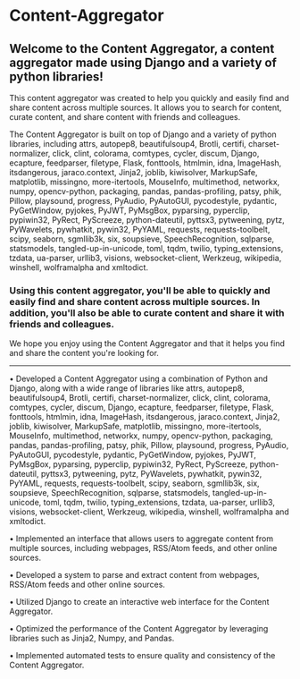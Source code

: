 # Content-Aggregator

## Welcome to the Content Aggregator, a content aggregator made using Django and a variety of python libraries!

This content aggregator was created to help you quickly and easily find and share content across multiple sources. It allows you to search for content, curate content, and share content with friends and colleagues.

The Content Aggregator is built on top of Django and a variety of python libraries, including attrs, autopep8, beautifulsoup4, Brotli, certifi, charset-normalizer, click, clint, colorama, comtypes, cycler, discum, Django, ecapture, feedparser, filetype, Flask, fonttools, htmlmin, idna, ImageHash, itsdangerous, jaraco.context, Jinja2, joblib, kiwisolver, MarkupSafe, matplotlib, missingno, more-itertools, MouseInfo, multimethod, networkx, numpy, opencv-python, packaging, pandas, pandas-profiling, patsy, phik, Pillow, playsound, progress, PyAudio, PyAutoGUI, pycodestyle, pydantic, PyGetWindow, pyjokes, PyJWT, PyMsgBox, pyparsing, pyperclip, pypiwin32, PyRect, PyScreeze, python-dateutil, pyttsx3, pytweening, pytz, PyWavelets, pywhatkit, pywin32, PyYAML, requests, requests-toolbelt, scipy, seaborn, sgmllib3k, six, soupsieve, SpeechRecognition, sqlparse, statsmodels, tangled-up-in-unicode, toml, tqdm, twilio, typing_extensions, tzdata, ua-parser, urllib3, visions, websocket-client, Werkzeug, wikipedia, winshell, wolframalpha and xmltodict. 

### Using this content aggregator, you'll be able to quickly and easily find and share content across multiple sources. In addition, you'll also be able to curate content and share it with friends and colleagues.

We hope you enjoy using the Content Aggregator and that it helps you find and share the content you're looking for.

____
• Developed a Content Aggregator using a combination of Python and Django, along with a wide range of libraries like attrs, autopep8, beautifulsoup4, Brotli, certifi, charset-normalizer, click, clint, colorama, comtypes, cycler, discum, Django, ecapture, feedparser, filetype, Flask, fonttools, htmlmin, idna, ImageHash, itsdangerous, jaraco.context, Jinja2, joblib, kiwisolver, MarkupSafe, matplotlib, missingno, more-itertools, MouseInfo, multimethod, networkx, numpy, opencv-python, packaging, pandas, pandas-profiling, patsy, phik, Pillow, playsound, progress, PyAudio, PyAutoGUI, pycodestyle, pydantic, PyGetWindow, pyjokes, PyJWT, PyMsgBox, pyparsing, pyperclip, pypiwin32, PyRect, PyScreeze, python-dateutil, pyttsx3, pytweening, pytz, PyWavelets, pywhatkit, pywin32, PyYAML, requests, requests-toolbelt, scipy, seaborn, sgmllib3k, six, soupsieve, SpeechRecognition, sqlparse, statsmodels, tangled-up-in-unicode, toml, tqdm, twilio, typing_extensions, tzdata, ua-parser, urllib3, visions, websocket-client, Werkzeug, wikipedia, winshell, wolframalpha and xmltodict.


• Implemented an interface that allows users to aggregate content from multiple sources, including webpages, RSS/Atom feeds, and other online sources.


• Developed a system to parse and extract content from webpages, RSS/Atom feeds and other online sources.


• Utilized Django to create an interactive web interface for the Content Aggregator.

• Optimized the performance of the Content Aggregator by leveraging libraries such as Jinja2, Numpy, and Pandas.


• Implemented automated tests to ensure quality and consistency of the Content Aggregator.
